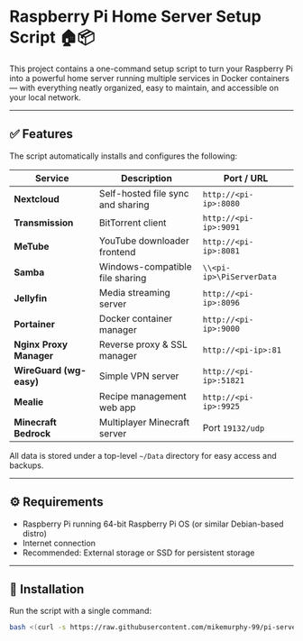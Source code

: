 # Raspberry Pi Home Server Setup Script 🏠📦

This project contains a one-command setup script to turn your Raspberry Pi into a powerful home server running multiple services in Docker containers — with everything neatly organized, easy to maintain, and accessible on your local network.

---

## ✅ Features

The script automatically installs and configures the following:

| Service                | Description                           | Port / URL                        |
|------------------------|---------------------------------------|-----------------------------------|
| **Nextcloud**          | Self-hosted file sync and sharing     | `http://<pi-ip>:8080`             |
| **Transmission**       | BitTorrent client                     | `http://<pi-ip>:9091`             |
| **MeTube**             | YouTube downloader frontend           | `http://<pi-ip>:8081`             |
| **Samba**              | Windows-compatible file sharing       | `\\<pi-ip>\PiServerData`          |
| **Jellyfin**           | Media streaming server                | `http://<pi-ip>:8096`             |
| **Portainer**          | Docker container manager              | `http://<pi-ip>:9000`             |
| **Nginx Proxy Manager**| Reverse proxy & SSL manager           | `http://<pi-ip>:81`               |
| **WireGuard (wg-easy)**| Simple VPN server                     | `http://<pi-ip>:51821`            |
| **Mealie**             | Recipe management web app             | `http://<pi-ip>:9925`             |
| **Minecraft Bedrock**  | Multiplayer Minecraft server          | Port `19132/udp`                  |

All data is stored under a top-level `~/Data` directory for easy access and backups.

---

## ⚙️ Requirements

- Raspberry Pi running 64-bit Raspberry Pi OS (or similar Debian-based distro)
- Internet connection
- Recommended: External storage or SSD for persistent storage

---

## 🚀 Installation

Run the script with a single command:

```bash
bash <(curl -s https://raw.githubusercontent.com/mikemurphy-99/pi-server-setup/main/setup.sh)
